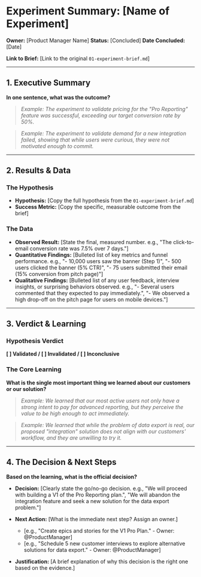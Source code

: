 # Experiment Summary: [Name of Experiment]

**Owner:** [Product Manager Name]
**Status:** [Concluded]
**Date Concluded:** [Date]

**Link to Brief:** [Link to the original `01-experiment-brief.md`]

---

## 1. Executive Summary

**In one sentence, what was the outcome?**

> *Example: The experiment to validate pricing for the "Pro Reporting" feature was successful, exceeding our target conversion rate by 50%.*

> *Example: The experiment to validate demand for a new integration failed, showing that while users were curious, they were not motivated enough to commit.*

---

## 2. Results & Data

### The Hypothesis

* **Hypothesis:** [Copy the full hypothesis from the `01-experiment-brief.md`]
* **Success Metric:** [Copy the specific, measurable outcome from the brief]

### The Data

* **Observed Result:** [State the final, measured number. e.g., "The click-to-email conversion rate was 7.5% over 7 days."]
* **Quantitative Findings:** [Bulleted list of key metrics and funnel performance. e.g., "- 10,000 users saw the banner (Step 1)", "- 500 users clicked the banner (5% CTR)", "- 75 users submitted their email (15% conversion from pitch page)"]
* **Qualitative Findings:** [Bulleted list of any user feedback, interview insights, or surprising behaviors observed. e.g., "- Several users commented that they expected to pay immediately.", "- We observed a high drop-off on the pitch page for users on mobile devices."]

---

## 3. Verdict & Learning

### Hypothesis Verdict

**[ ] Validated / [ ] Invalidated / [ ] Inconclusive**

### The Core Learning

**What is the single most important thing we learned about our customers or our solution?**

> *Example: We learned that our most active users not only have a strong intent to pay for advanced reporting, but they perceive the value to be high enough to act immediately.*

> *Example: We learned that while the problem of data export is real, our proposed "integration" solution does not align with our customers' workflow, and they are unwilling to try it.*

---

## 4. The Decision & Next Steps

**Based on the learning, what is the official decision?**

* **Decision:** [Clearly state the go/no-go decision. e.g., "We will proceed with building a V1 of the Pro Reporting plan.", "We will abandon the integration feature and seek a new solution for the data export problem."]

* **Next Action:** [What is the immediate next step? Assign an owner.]
  * [e.g., "Create epics and stories for the V1 Pro Plan." - Owner: @ProductManager]
  * [e.g., "Schedule 5 new customer interviews to explore alternative solutions for data export." - Owner: @ProductManager]

* **Justification:** [A brief explanation of why this decision is the right one based on the evidence.]